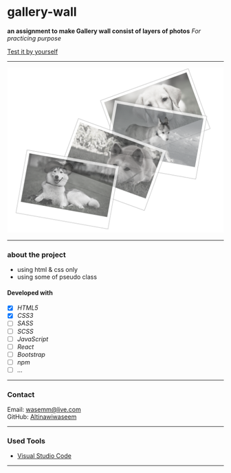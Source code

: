 # gallery-wall


**an assignment to make Gallery wall consist of layers of photos**
_For practicing purpose_

[Test it by yourself](https://altinawiwaseem.github.io/gallery-wall/)

---

![layout](./img/gallery.png)

---

### about the project

- using html & css only
- using some of pseudo class

#### Developed with

- [x] _HTML5_
- [x] _CSS3_
- [ ] _SASS_
- [ ] _SCSS_
- [ ] _JavaScript_
- [ ] _React_
- [ ] _Bootstrap_
- [ ] _npm_
- [ ] _..._

---

### Contact

Email: <wasemm@live.com><br>
GitHub: [Altinawiwaseem](https://github.com/altinawiwaseem)

---

### Used Tools

- [Visual Studio Code](https://code.visualstudio.com/)

---
